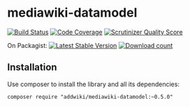 mediawiki-datamodel
==================
[![Build Status](https://travis-ci.org/addwiki/mediawiki-datamodel.png?branch=master)](https://travis-ci.org/addwiki/mediawiki-datamodel)
[![Code Coverage](https://scrutinizer-ci.com/g/addwiki/mediawiki-datamodel/badges/coverage.png?s=ce4091cc4471ee9feff0c5fd963101c93bf54080)](https://scrutinizer-ci.com/g/addwiki/mediawiki-datamodel/)
[![Scrutinizer Quality Score](https://scrutinizer-ci.com/g/addwiki/mediawiki-datamodel/badges/quality-score.png?s=9383c67ac0068ac3052243cd636e05eafd505b80)](https://scrutinizer-ci.com/g/addwiki/mediawiki-datamodel/)

On Packagist:
[![Latest Stable Version](https://poser.pugx.org/addwiki/mediawiki-datamodel/version.png)](https://packagist.org/packages/addwiki/mediawiki-datamodel)
[![Download count](https://poser.pugx.org/addwiki/mediawiki-datamodel/d/total.png)](https://packagist.org/packages/addwiki/mediawiki-datamodel)

## Installation

Use composer to install the library and all its dependencies:

    composer require "addwiki/mediawiki-datamodel:~0.5.0"
